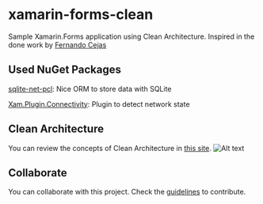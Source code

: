 # xamarin-forms-clean
Sample Xamarin.Forms application using Clean Architecture. Inspired in the done work by [Fernando Cejas](https://github.com/android10/Android-CleanArchitecture)


## Used NuGet Packages
[sqlite-net-pcl](https://github.com/praeclarum/sqlite-net): Nice ORM to store data with SQLite

[Xam.Plugin.Connectivity](https://jamesmontemagno.github.io/ConnectivityPlugin/): Plugin to detect network state


## Clean Architecture

You can review the concepts of Clean Architecture in [this site](https://8thlight.com/blog/uncle-bob/2012/08/13/the-clean-architecture.html).
![Alt text](http://jmanuelcorral.net/content/images/2016/10/1-evhm4LZIorMYVAh54cJ1Ig.png "Clean Architecture")


## Collaborate

You can collaborate with this project. Check the [guidelines](https://github.com/gonzalonm/xamarin-forms-clean/blob/master/.github/CONTRIBUTING.md) to contribute.
